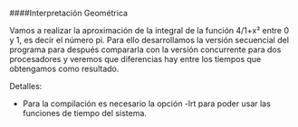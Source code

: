 ####Interpretación Geométrica

Vamos a realizar la aproximación de la integral de la función 4/1+x² entre 0 y 1, es decir el número pi. Para ello desarrollamos la versión secuencial del programa para después compararla con la versión concurrente para dos procesadores y veremos que diferencias hay entre los tiempos que obtengamos como resultado.




























Detalles:

* Para la compilación es necesario la opción -lrt para poder usar las funciones de tiempo del sistema.